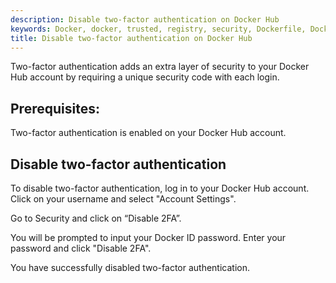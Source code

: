 ```yaml
---
description: Disable two-factor authentication on Docker Hub
keywords: Docker, docker, trusted, registry, security, Dockerfile, Docker Hub, webhooks, docs, documentation
title: Disable two-factor authentication on Docker Hub
---
```


Two-factor authentication adds an extra layer of security to your Docker Hub
account by requiring a unique security code with each login.

## Prerequisites:
Two-factor authentication is enabled on your Docker Hub account.

## Disable two-factor authentication
To disable two-factor authentication, log in to your Docker Hub account. Click
on your username and select "Account Settings".

Go to Security and click on “Disable 2FA”.

You will be prompted to input your Docker ID password. Enter your password and
click "Disable 2FA".

You have successfully disabled two-factor authentication.
